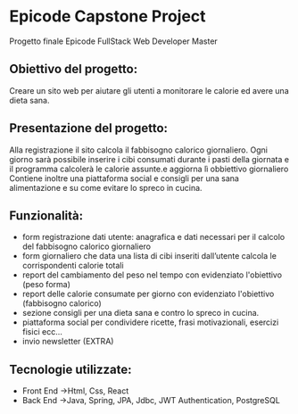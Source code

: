 # Epicode Capstone Project
Progetto finale Epicode FullStack Web Developer Master 

## Obiettivo del progetto: 
Creare un sito web per aiutare gli utenti a monitorare le calorie ed avere una dieta sana.

## Presentazione del progetto:
Alla registrazione il sito calcola il fabbisogno calorico giornaliero. Ogni giorno sarà possibile inserire i cibi consumati durante i pasti della giornata 
e il programma calcolerà le calorie assunte.e aggiorna lì obbiettivo giornaliero  
Contiene inoltre una piattaforma social e consigli per una sana alimentazione e su come evitare lo spreco in cucina. 

## Funzionalità:
- form registrazione dati utente: anagrafica e dati necessari per il calcolo del fabbisogno calorico giornaliero
- form giornaliero che data una lista di cibi inseriti dall’utente calcola le corrispondenti calorie totali
- report del cambiamento del peso nel tempo con evidenziato l'obiettivo (peso forma)
- report delle calorie consumate per giorno con evidenziato l'obiettivo (fabbisogno calorico)
- sezione consigli per una dieta sana e contro lo spreco in cucina.
- piattaforma social per condividere ricette, frasi motivazionali, esercizi fisici ecc…
- invio newsletter (EXTRA)

## Tecnologie utilizzate:
- Front End ->Html, Css, React 
- Back End ->Java, Spring, JPA, Jdbc, JWT Authentication, PostgreSQL

